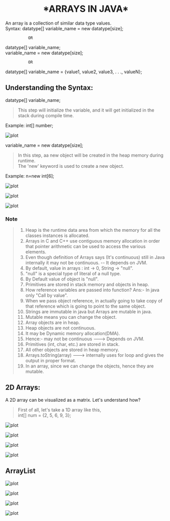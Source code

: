 <h1 align="center"> *ARRAYS IN JAVA* </h1>


An array is a collection of similar data type values. <br/>
Syntax: datatype[] variable_name = new datatype[size]; <br/>

              OR

datatype[] variable_name;<br/>
variable_name = new datatype[size];<br/>

              OR

datatype[] variable_name = {value1, value2, value3, . . ., valueN};<br/>


## Understanding the Syntax:

datatype[] variable_name;<br/>

>This step will initialize the variable, and it will get initialized in the stack during compile time.<br/>

Example: int[] number;<br/>

![plot](img1.jpg)

variable_name = new datatype[size];

>In this step, aa new object will be created in the heap memory during runtime.<br/>
The 'new' keyword is used to create a new object.

Example: n=new int[6];

![plot](img2.jpg)

![plot](img3.jpg)

![plot](img4.jpg)
### Note


>1. Heap is the runtime data area from which the memory for all the classes instances is allocated.<br/>
>2. Arrays in C and C++ use contiguous memory allocation in order that pointer arithmetic can be used to access the various elements.<br/>
>3. Even though definition of Arrays says (It's continuous) still in Java internally it may not be continuous. -- It depends on JVM.<br/>
>4. By default, value in arrays : int -> 0, String -> "null".<br/>
>5. "null" is a special type of literal of a null type.<br/>
>6. By Default value of object is "null".<br/>
>7. Primitives are stored in stack memory and objects in heap.<br/>
>8. How reference variables are passed into function? Ans:- In java only "Call by value".<br/>
>9. When we pass object reference, in actually going to take copy of that reference which is going to point to the same object.<br/>
>10. Strings are immutable in java but Arrays are mutable in java.<br/>
>11. Mutable means you can change the object.<br/>
>12. Array objects are in heap.<br/>
>13. Heap objects are not continuous.<br/>
>14. It may be Dynamic memory allocation(DMA).<br/>
>15. Hence:- may not be continuous ---> Depends on JVM.<br/>
>16. Primitives (int, char, etc.) are stored in stack.<br/>
>17. All other objects are stored in heap memory.<br/>
>18. Arrays.toString(array) ---> internally uses for loop and gives the output in proper format.<br/>
>19. In an array, since we can change the objects, hence they are mutable.<br/>



## 2D Arrays:

A 2D array can be visualized as a matrix. Let's understand how?

> First of all, let's take a 1D array like this,<br/>
>   int[] num = {2, 5, 6, 9, 3};<br/>

![plot](img5.jpg)

![plot](img6.jpg)

![plot](img7.jpg)

![plot](img8.jpg)

## ArrayList

![plot](img9.jpg)

![plot](img10.jpg)

![plot](img11.jpg)

![plot](img12.jpg)

  